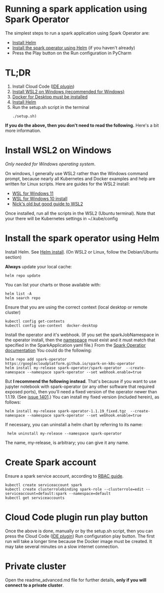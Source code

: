 # Running a spark application using Spark Operator
The simplest steps to run a spark application using Spark Operator are:
* [Install Helm](https://helm.sh/docs/intro/install/)
* [Install the spark operator using Helm](#Install-the-spark-operator-using-Helm) (if you haven't already)
* Press the Play button on the Run configuration in PyCharm

# TL;DR
1. Install Cloud Code ([IDE plugin](https://cloud.google.com/code/docs))
2. [Install WSL2 on Windows (recommended for Windows)](#Install-WSL2-on-Windows)
3. [Docker for Desktop must be installed](https://docs.docker.com/desktop/)
4. [Install Helm](https://helm.sh/docs/intro/install/)
5. Run the setup.sh script in the terminal
    ```shell
    ./setup.sh)
    ```

**If you do the above, then you don't need to read the following.**
Here's a bit more information.

# Install WSL2 on Windows
*Only needed for Windows operating system*.

On windows, I generally use WSL2 rather than the Windows command prompt, 
because nearly all Kubernetes and Docker examples and help are written for Linux scripts. 
Here are guides for the WSL2 install:
* [WSL for Windows 11](https://pureinfotech.com/install-wsl-windows-11/)
* [WSL for Windows 10 install](https://ubuntu.com/tutorials/install-ubuntu-on-wsl2-on-windows-10#1-overview)
* [Nick's old but good guide to WSL2](https://nickjanetakis.com/blog/a-linux-dev-environment-on-windows-with-wsl-2-docker-desktop-and-more)

Once installed, run all the scripts in the WSL2 (Ubuntu  terminal).
Note that your there will be Kubernetes settings in ~/.kube/config

# Install the spark operator using Helm
Install Helm. See [Helm install](https://helm.sh/docs/intro/install/).
(On WSL2 or Linux, follow the Debian/Ubuntu section)

**Always** update your local cache:
```shell
helm repo update
```
You can list your charts or those available with:
```shell
helm list -A
helm search repo
```

Ensure that you are using the correct context (local desktop or remote cluster)
```shell
kubectl config get-contexts
kubectl config use-context  docker-desktop
```

Install the operator and it's webhook. (If you set the sparkJobNamespace in the operator install, 
then the [namespace](https://kubernetes.io/docs/tasks/administer-cluster/namespaces-walkthrough/) must exist and it 
must match that specified in the SparkApplication yaml file.)
From the [Spark Operatior documentation](https://github.com/GoogleCloudPlatform/spark-on-k8s-operator/blob/master/docs/quick-start-guide.md)
You could do the following:
```shell
helm repo add spark-operator https://googlecloudplatform.github.io/spark-on-k8s-operator
helm install my-release spark-operator/spark-operator  --create-namespace --namespace spark-operator --set webhook.enable=true
```
But **I recommend the following instead**. That's because if you want to use jupyter notebook with spark-operator
(or any other software that required exposed ports),
then you'll need a fixed version of the operator newer than 1.1.19. (See [issue 1401](https://github.com/GoogleCloudPlatform/spark-on-k8s-operator/issues/1404).)
You can install my fixed version (included herein), as follows:
```shell
helm install my-release spark-operator-1.1.19_fixed.tgz  --create-namespace --namespace spark-operator --set webhook.enable=true
```

If necessary, you can uninstall a helm chart by referring to its name:
```shell
 helm uninstall my-release --namespace spark-operator
```
The name, my-release, is arbitrary; you can give it any name.


# Create Spark account
Ensure a spark service account, according to [RBAC guide](https://spark.apache.org/docs/latest/running-on-kubernetes.html).
```shell
kubectl create serviceaccount spark
kubectl create clusterrolebinding spark-role --clusterrole=edit --serviceaccount=default:spark --namespace=default
kubectl get serviceaccounts
```

# Cloud Code plugin run play button
Once the above is done, manually or by the setup.sh script, then you can press the Cloud Code ([IDE plugin](https://cloud.google.com/code/docs)) 
Run configuration play button. The first run will take a longer time because the Docker image must be created. 
It may take several minutes on a slow internet connection.

# Private cluster
Open the readme_advanced.md file for further details, **only if you will connect to a private cluster**.